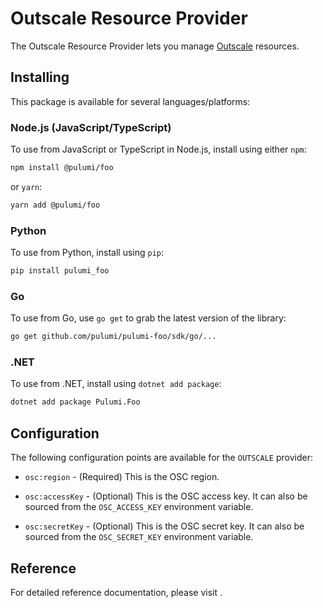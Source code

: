 # Outscale Resource Provider

The Outscale Resource Provider lets you manage [Outscale](https://fr.outscale.com/api-outscale/) resources.

## Installing

This package is available for several languages/platforms:

### Node.js (JavaScript/TypeScript)

To use from JavaScript or TypeScript in Node.js, install using either `npm`:

```bash
npm install @pulumi/foo
```

or `yarn`:

```bash
yarn add @pulumi/foo
```

### Python

To use from Python, install using `pip`:

```bash
pip install pulumi_foo
```

### Go

To use from Go, use `go get` to grab the latest version of the library:

```bash
go get github.com/pulumi/pulumi-foo/sdk/go/...
```

### .NET

To use from .NET, install using `dotnet add package`:

```bash
dotnet add package Pulumi.Foo
```

## Configuration

The following configuration points are available for the `OUTSCALE` provider:

- `osc:region` - (Required) This is the OSC region.

- `osc:accessKey` - (Optional) This is the OSC access key. It can also be sourced from the
  `OSC_ACCESS_KEY` environment variable.
- `osc:secretKey` - (Optional) This is the OSC secret key. It can also be sourced from the
  `OSC_SECRET_KEY` environment variable.

## Reference

For detailed reference documentation, please visit .
